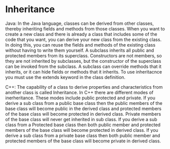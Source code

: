#  Inheritance

Java:
In the Java language, classes can be derived from other classes, thereby inheriting fields and methods from those classes. When you want to create a new class and there is already a class that includes some of the code that you want, you can derive your new class from the existing class. In doing this, you can reuse the fields and methods of the existing class without having to write them yourself. A subclass inherits all public and protected members from its superclass. Constructors are not members, so they are not inherited by subclasses, but the constructor of the superclass can be invoked from the subclass. A subclass can override methods that it inherits, or it can hide fields or methods that it inherits. To use inheritacnce you must use the extends keyword in the class definition. 

C++:
The capability of a class to derive properties and characteristics from another class is called Inheritance. In C++ there are different modes of inerheritance. These modes include public protected and private.  If you derive a sub class from a public base class then the public members of the base class will become public in the derived class and protected members of the base class will become protected in derived class. Private members of the base class will never get inherited in sub class. If you derive a sub class from a Protected base class then both public member and protected members of the base class will become protected in derived class. If you derive a sub class from a private base class then both public member and protected members of the base class will become private in derived class.


